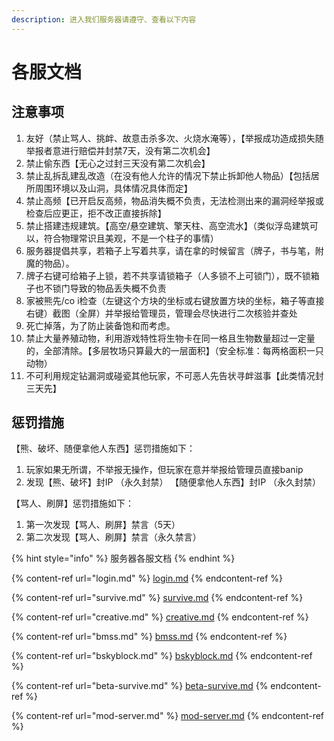 ```yaml
---
description: 进入我们服务器请遵守、查看以下内容
---
```


# 各服文档

## 注意事项 <a href="#zhu-yi-shi-xiang" id="zhu-yi-shi-xiang"></a>

1. 友好（禁止骂人、挑衅、故意击杀多次、火烧水淹等），【举报成功造成损失随举报者意进行赔偿并封禁7天，没有第二次机会】
2. 禁止偷东西【无心之过封三天没有第二次机会】
3. 禁止乱拆乱建乱改造（在没有他人允许的情况下禁止拆卸他人物品）【包括居所周围环境以及山洞，具体情况具体而定】
4. 禁止高频【已开启反高频，物品消失概不负责，无法检测出来的漏洞经举报或检查后应更正，拒不改正直接拆除】
5. 禁止搭建违规建筑。【高空/悬空建筑、擎天柱、高空流水】（类似浮岛建筑可以，符合物理常识且美观，不是一个柱子的事情）
6. 服务器提倡共享，若箱子上写着共享，请在拿的时候留言（牌子，书与笔，附魔的物品）。
7. 牌子右键可给箱子上锁，若不共享请锁箱子（人多锁不上可锁门），既不锁箱子也不锁门导致的物品丢失概不负责
8. 家被熊先/co i检查（左键这个方块的坐标或右键放置方块的坐标，箱子等直接右键）截图（全屏）并举报给管理员，管理会尽快进行二次核验并查处
9. 死亡掉落，为了防止装备饱和而考虑。
10. 禁止大量养殖动物，利用游戏特性将生物卡在同一格且生物数量超过一定量的，全部清除。【多层牧场只算最大的一层面积】（安全标准：每两格面积一只动物）
11. 不可利用规定钻漏洞或碰瓷其他玩家，不可恶人先告状寻衅滋事【此类情况封三天先】

## 惩罚措施 <a href="#cheng-fa-cuo-shi" id="cheng-fa-cuo-shi"></a>

【熊、破坏、随便拿他人东西】惩罚措施如下：

1. 玩家如果无所谓，不举报无操作，但玩家在意并举报给管理员直接banip
2. 发现【熊、破坏】封IP （永久封禁） 【随便拿他人东西】封IP （永久封禁）

【骂人、刷屏】惩罚措施如下：

1. 第一次发现【骂人、刷屏】禁言（5天）
2. 第二次发现【骂人、刷屏】禁言（永久禁言）

{% hint style="info" %}
服务器各服文档
{% endhint %}

{% content-ref url="login.md" %}
[login.md](login.md)
{% endcontent-ref %}

{% content-ref url="survive.md" %}
[survive.md](survive.md)
{% endcontent-ref %}

{% content-ref url="creative.md" %}
[creative.md](creative.md)
{% endcontent-ref %}

{% content-ref url="bmss.md" %}
[bmss.md](bmss.md)
{% endcontent-ref %}

{% content-ref url="bskyblock.md" %}
[bskyblock.md](bskyblock.md)
{% endcontent-ref %}

{% content-ref url="beta-survive.md" %}
[beta-survive.md](beta-survive.md)
{% endcontent-ref %}

{% content-ref url="mod-server.md" %}
[mod-server.md](mod-server.md)
{% endcontent-ref %}
